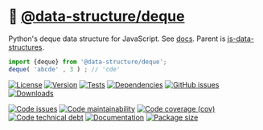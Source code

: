 :snake: [@data-structure/deque](https://data-structures-and-algorithms.github.io/deque)
==

Python's deque data structure for JavaScript.
See [docs](https://data-structures-and-algorithms.github.io/deque).
Parent is [js-data-structures](https://github.com/make-github-pseudonymous-again/js-data-structures).

```js
import {deque} from '@data-structure/deque';
deque( 'abcde' , 3 ) ; // 'cde'
```

[![License](https://img.shields.io/github/license/data-structures-and-algorithms/deque.svg)](https://raw.githubusercontent.com/data-structures-and-algorithms/deque/main/LICENSE)
[![Version](https://img.shields.io/npm/v/@data-structure/deque.svg)](https://www.npmjs.org/package/@data-structure/deque)
[![Tests](https://img.shields.io/github/workflow/status/data-structures-and-algorithms/deque/ci:test?event=push&label=tests)](https://github.com/data-structures-and-algorithms/deque/actions/workflows/ci:test.yml?query=branch:main)
[![Dependencies](https://img.shields.io/librariesio/github/data-structures-and-algorithms/deque.svg)](https://github.com/data-structures-and-algorithms/deque/network/dependencies)
[![GitHub issues](https://img.shields.io/github/issues/data-structures-and-algorithms/deque.svg)](https://github.com/data-structures-and-algorithms/deque/issues)
[![Downloads](https://img.shields.io/npm/dm/@data-structure/deque.svg)](https://www.npmjs.org/package/@data-structure/deque)

[![Code issues](https://img.shields.io/codeclimate/issues/data-structures-and-algorithms/deque.svg)](https://codeclimate.com/github/data-structures-and-algorithms/deque/issues)
[![Code maintainability](https://img.shields.io/codeclimate/maintainability/data-structures-and-algorithms/deque.svg)](https://codeclimate.com/github/data-structures-and-algorithms/deque/trends/churn)
[![Code coverage (cov)](https://img.shields.io/codecov/c/gh/data-structures-and-algorithms/deque/main.svg)](https://codecov.io/gh/data-structures-and-algorithms/deque)
[![Code technical debt](https://img.shields.io/codeclimate/tech-debt/data-structures-and-algorithms/deque.svg)](https://codeclimate.com/github/data-structures-and-algorithms/deque/trends/technical_debt)
[![Documentation](https://data-structures-and-algorithms.github.io/deque/badge.svg)](https://data-structures-and-algorithms.github.io/deque/source.html)
[![Package size](https://img.shields.io/bundlephobia/minzip/@data-structure/deque)](https://bundlephobia.com/result?p=@data-structure/deque)

